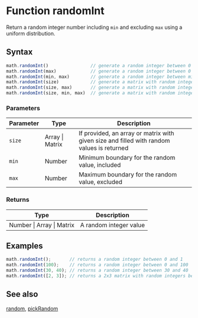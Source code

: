 # Function randomInt

Return a random integer number including `min` and excluding `max` using a uniform distribution.


## Syntax

```js
math.randomInt()                // generate a random integer between 0 and 1
math.randomInt(max)             // generate a random integer between 0 and max
math.randomInt(min, max)        // generate a random integer between min and max
math.randomInt(size)            // generate a matrix with random integer between 0 and 1
math.randomInt(size, max)       // generate a matrix with random integer between 0 and max
math.randomInt(size, min, max)  // generate a matrix with random integer between min and max
```

### Parameters

Parameter | Type | Description
--------- | ---- | -----------
`size` | Array &#124; Matrix | If provided, an array or matrix with given size and filled with random values is returned
`min` | Number | Minimum boundary for the random value, included
`max` | Number | Maximum boundary for the random value, excluded

### Returns

Type | Description
---- | -----------
Number &#124; Array &#124; Matrix | A random integer value


## Examples

```js
math.randomInt();       // returns a random integer between 0 and 1
math.randomInt(100);    // returns a random integer between 0 and 100
math.randomInt(30, 40); // returns a random integer between 30 and 40
math.randomInt([2, 3]); // returns a 2x3 matrix with random integers between 0 and 1
```


## See also

[random](random.md),
[pickRandom](pickRandom.md)


<!-- Note: This file is automatically generated from source code comments. Changes made in this file will be overridden. -->
